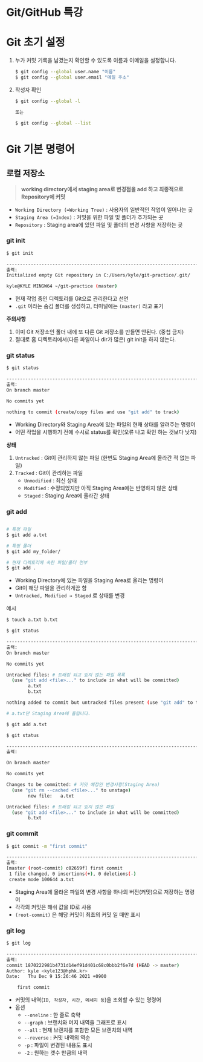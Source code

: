 # Git/GitHub 특강

# Git 초기 설정

1. 누가 커밋 기록을 남겼는지 확인할 수 있도록 이름과 이메일을 설정합니다.
    
    ```bash
    $ git config --global user.name "이름"
    $ git config --global user.email "메일 주소"
    ```
    
2. 작성자 확인
    
    ```bash
    $ git config --global -l
    
    또는
    
    $ git config --global --list
    ```
    

# Git 기본 명령어

## 로컬 저장소

> **working directory에서 staging area로 변경점을 add 하고 최종적으로 Repository에 커밋**
> 
- `Working Directory (=Working Tree)` : 사용자의 일반적인 작업이 일어나는 곳
- `Staging Area (=Index)` : 커밋을 위한 파일 및 폴더가 추가되는 곳
- `Repository` : Staging area에 있던 파일 및 폴더의 변경 사항을 저장하는 곳

### git init

```bash
$ git init

-------------------------------------------------------------------------------
출력:
Initialized empty Git repository in C:/Users/kyle/git-practice/.git/

kyle@KYLE MINGW64 ~/git-practice (master)
```

- 현재 작업 중인 디렉토리를 Git으로 관리한다고 선언
- `.git` 이라는 숨김 폴더를 생성하고, 터미널에는 `(master)` 라고 표기

**주의사항**

1. 이미 Git 저장소인 폴더 내에 또 다른 Git 저장소를 만들면 안된다. (중첩 금지)
2. 절대로 홈 디렉토리에서(다른 파일이나 dir가 많은) git init을 하지 않는다.

### git status

```bash
$ git status

-------------------------------------------------------------------------------
출력:
On branch master

No commits yet

nothing to commit (create/copy files and use "git add" to track)
```

- Working Directory와 Staging Area에 있는 파일의 현재 상태를 알려주는 명령어
- 어떤 작업을 시행하기 전에 수시로 status를 확인(오류 나고 확인 하는 것보다 낫지)

**상태**

1. `Untracked` : Git이 관리하지 않는 파일 (한번도 Staging Area에 올라간 적 없는 파일)
2. `Tracked` : Git이 관리하는 파일
    - `Unmodified` : 최신 상태
    - `Modified` : 수정되었지만 아직 Staging Area에는 반영하지 않은 상태
    - `Staged` : Staging Area에 올라간 상태

### git add

```bash

# 특정 파일
$ git add a.txt

# 특정 폴더
$ git add my_folder/

# 현재 디렉토리에 속한 파일/폴더 전부
$ git add .

```

- Working Directory에 있는 파일을 Staging Area로 올리는 명령어
- Git이 해당 파일을 관리하게끔 함
- `Untracked, Modified → Staged` 로 상태를 변경

예시

```bash
$ touch a.txt b.txt

$ git status

-------------------------------------------------------------------------------
출력:
On branch master

No commits yet

Untracked files: # 트래킹 되고 있지 않는 파일 목록
  (use "git add <file>..." to include in what will be committed)
        a.txt
        b.txt

nothing added to commit but untracked files present (use "git add" to track)

# a.txt만 Staging Area에 올립니다.

$ git add a.txt

$ git status

-------------------------------------------------------------------------------
출력:

On branch master

No commits yet

Changes to be committed: # 커밋 예정인 변경사항(Staging Area)
  (use "git rm --cached <file>..." to unstage)
        new file:   a.txt

Untracked files: # 트래킹 되고 있지 않은 파일
  (use "git add <file>..." to include in what will be committed)
        b.txt
```

### git commit

```bash
$ git commit -m "first commit"

-------------------------------------------------------------------------------
출력:
[master (root-commit) c02659f] first commit
 1 file changed, 0 insertions(+), 0 deletions(-)
 create mode 100644 a.txt
```

- Staging Area에 올라온 파일의 변경 사항을 하나의 버전(커밋)으로 저장하는 명령어
- 각각의 커밋은 해쉬 값을 ID로 사용
- `(root-commit)` 은 해당 커밋이 최초의 커밋 일 때만 표시

### git log

```bash
$ git log

-------------------------------------------------------------------------------
출력:
commit 1870222981b4731d14ef91d401c68c0bbb2f6e7d (HEAD -> master)
Author: kyle <kyle123@hphk.kr>
Date:   Thu Dec 9 15:26:46 2021 +0900

    first commit
```

- 커밋의 내역(`ID, 작성자, 시간, 메세지 등`)을 조회할 수 있는 명령어
- 옵션
    - `--oneline` : 한 줄로 축약
    - `--graph` : 브랜치와 머지 내역을 그래프로 표시
    - `--all` : 현재 브랜치를 포함한 모든 브랜치의 내역
    - `--reverse` : 커밋 내역의 역순
    - `-p` : 파일이 변경된 내용도 표시
    - `-2` : 원하는 갯수 만큼의 내역